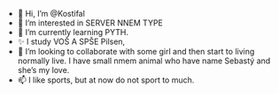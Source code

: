 - 👋 Hi, I’m @Kostifal
- 👀 I’m interested in SERVER NNEM TYPE
- 🌱 I’m currently learning PYTH.
- ✨ I study VOŠ A SPŠE Pilsen, 
- 💞️ I’m looking to collaborate with some girl and then start to living normally live. I have small nmem animal who have name Sebastý and she’s my love.
- 📫 I like sports, but at now do not sport to much. 

<!---
Kostifal/Kostifal is a ✨ special ✨ repository because its `README.md` (this file) appears on your GitHub profile.
You can click the Preview link to take a look at your changes.
--->
